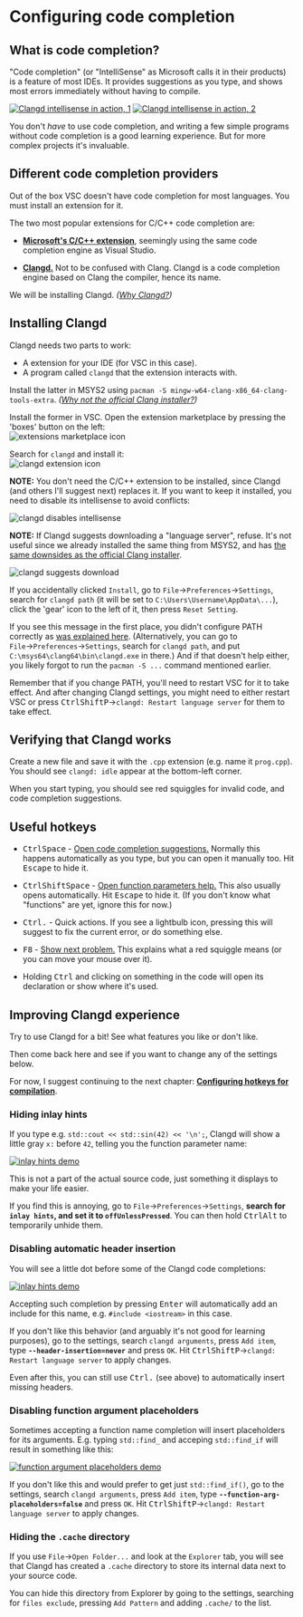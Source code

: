 # Configuring code completion

## What is code completion?

"Code completion" (or "IntelliSense" as Microsoft calls it in their products) is a feature of most IDEs. It provides suggestions as you type, and shows most errors immediately without having to compile.

[![Clangd intellisense in action, 1](/tooling/images/clangd_in_action_1.png)](/tooling/images/clangd_in_action_1.png) [![Clangd intellisense in action, 2](/tooling/images/clangd_in_action_2.png)](/tooling/images/clangd_in_action_2.png)

You don't *have* to use code completion, and writing a few simple programs without code completion is a good learning experience. But for more complex projects it's invaluable.

## Different code completion providers

Out of the box VSC doesn't have code completion for most languages. You must install an extension for it.

The two most popular extensions for C/C++ code completion are:

* [**Microsoft's C/C++ extension**](https://marketplace.visualstudio.com/items?itemName=ms-vscode.cpptools), seemingly using the same code completion engine as Visual Studio.

* [**Clangd.**](https://clangd.llvm.org/) Not to be confused with Clang. Clangd is a code completion engine based on Clang the compiler, hence its name.

We will be installing Clangd. *([Why Clangd?](why_clangd.md))*

## Installing Clangd

Clangd needs two parts to work:

* A extension for your IDE (for VSC in this case).
* A program called `clangd` that the extension interacts with.

Install the latter in MSYS2 using `pacman -S mingw-w64-clang-x86_64-clang-tools-extra`. *([Why not the official Clang installer?](/tooling/articles/why_not_official_clang_installer.md))*

Install the former in VSC. Open the extension marketplace by pressing the 'boxes' button on the left:<br/>
![extensions marketplace icon](/tooling/images/vsc_extensions_icon.png)

Search for `clangd` and install it:<br/>
![clangd extension icon](/tooling/images/clangd_extension_icon.png)

**NOTE:** You don't need the C/C++ extension to be installed, since Clangd (and others I'll suggest next) replaces it. If you want to keep it installed, you need to disable its intellisense to avoid conflicts:

![clangd disables intellisense](/tooling/images/clangd_disables_intellisense.png)

**NOTE:** If Clangd suggests downloading a "language server", refuse. It's not useful since we already installed the same thing from MSYS2, and has [the same downsides as the official Clang installer](/tooling/articles/why_not_official_clang_installer.md).

![clangd suggests download](/tooling/images/clangd_suggests_download.png)

If you accidentally clicked `Install`, go to `File`→`Preferences`→`Settings`, search for `clangd path` (it will be set to `C:\Users\Username\AppData\...`), click the 'gear' icon to the left of it, then press `Reset Setting`.

If you see this message in the first place, you didn't configure PATH correctly as [was explained here](/tooling/articles/working_in_vscode_terminal.md). (Alternatively, you can go to `File`→`Preferences`→`Settings`, search for `clangd path`, and put `C:\msys64\clang64\bin\clangd.exe` in there.) And if that doesn't help either, you likely forgot to run the `pacman -S ...` command mentioned earlier.

Remember that if you change PATH, you'll need to restart VSC for it to take effect. And after changing Clangd settings, you might need to either restart VSC or press <kbd>Ctrl</kbd><kbd>Shift</kbd><kbd>P</kbd>→`clangd: Restart language server` for them to take effect.

## Verifying that Clangd works

Create a new file and save it with the `.cpp` extension (e.g. name it `prog.cpp`). You should see `clangd: idle` appear at the bottom-left corner.

When you start typing, you should see red squiggles for invalid code, and code completion suggestions.

## Useful hotkeys

* <kbd>Ctrl</kbd><kbd>Space</kbd> - [Open code completion suggestions.](/tooling/images/clangd_in_action_1.png) Normally this happens automatically as you type, but you can open it manually too. Hit <kbd>Escape</kbd> to hide it.

* <kbd>Ctrl</kbd><kbd>Shift</kbd><kbd>Space</kbd> - [Open function parameters help.](/tooling/images/clangd_in_action_3.png) This also usually opens automatically. Hit <kbd>Escape</kbd> to hide it. (If you don't know what "functions" are yet, ignore this for now.)

* <kbd>Ctrl</kbd><kbd>.</kbd> - Quick actions. If you see a lightbulb icon, pressing this will suggest to fix the current error, or do something else.

* <kbd>F8</kbd> - [Show next problem.](/tooling/images/clangd_in_action_2.png) This explains what a red squiggle means (or you can move your mouse over it).

* Holding <kbd>Ctrl</kbd> and clicking on something in the code will open its declaration or show where it's used.

## Improving Clangd experience

Try to use Clangd for a bit! See what features you like or don't like.

Then come back here and see if you want to change any of the settings below.

For now, I suggest continuing to the next chapter: [**Configuring hotkeys for compilation**](/tooling/articles/configuring_vsc_tasks.md).

### Hiding inlay hints

If you type e.g. `std::cout << std::sin(42) << '\n';`, Clangd will show a little gray `x:` before `42`, telling you the function parameter name:

[![inlay hints demo](/tooling/images/clangd_inlay_hints.png)](/tooling/images/clangd_inlay_hints.png)

This is not a part of the actual source code, just something it displays to make your life easier.

If you find this is annoying, go to `File`→`Preferences`→`Settings`, **search for `inlay hints`, and set it to `offUnlessPressed`**. You can then hold <kbd>Ctrl</kbd><kbd>Alt</kbd> to temporarily unhide them.

### Disabling automatic header insertion

You will see a little dot before some of the Clangd code completions:

[![inlay hints demo](/tooling/images/clangd_header_suggestions.png)](/tooling/images/clangd_header_suggestions.png)

Accepting such completion by pressing <kbd>Enter</kbd> will automatically add an include for this name, e.g. `#include <iostream>` in this case.

If you don't like this behavior (and arguably it's not good for learning purposes), go to the settings, search `clangd arguments`, press `Add item`, type **`--header-insertion=never`** and press `OK`. Hit <kbd>Ctrl</kbd><kbd>Shift</kbd><kbd>P</kbd>→`clangd: Restart language server` to apply changes.

Even after this, you can still use <kbd>Ctrl</kbd><kbd>.</kbd> (see above) to automatically insert missing headers.

### Disabling function argument placeholders

Sometimes accepting a function name completion will insert placeholders for its arguments. E.g. typing `std::find_` and acceping `std::find_if` will result in something like this:

[![function argument placeholders demo](/tooling/images/clangd_arg_placeholders.png)](/tooling/images/clangd_arg_placeholders.png)

If you don't like this and would prefer to get just `std::find_if()`, go to the settings, search `clangd arguments`, press `Add item`, type **`--function-arg-placeholders=false`** and press `OK`. Hit <kbd>Ctrl</kbd><kbd>Shift</kbd><kbd>P</kbd>→`clangd: Restart language server` to apply changes.

### Hiding the `.cache` directory

If you use `File`→`Open Folder...` and look at the `Explorer` tab, you will see that Clangd has created a `.cache` directory to store its internal data next to your source code.

You can hide this directory from Explorer by going to the settings, searching for `files exclude`, pressing `Add Pattern` and adding `.cache/` to the list.
